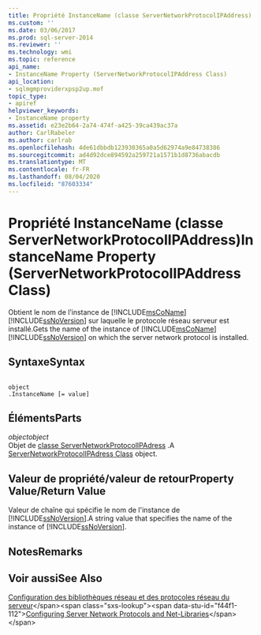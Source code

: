 ```yaml
---
title: Propriété InstanceName (classe ServerNetworkProtocolIPAddress) | Microsoft Docs
ms.custom: ''
ms.date: 03/06/2017
ms.prod: sql-server-2014
ms.reviewer: ''
ms.technology: wmi
ms.topic: reference
api_name:
- InstanceName Property (ServerNetworkProtocolIPAddress Class)
api_location:
- sqlmgmproviderxpsp2up.mof
topic_type:
- apiref
helpviewer_keywords:
- InstanceName property
ms.assetid: e23e2b64-2a74-474f-a425-39ca439ac37a
author: CarlRabeler
ms.author: carlrab
ms.openlocfilehash: 4de61dbbdb123930365a0a5d62974a9e84738386
ms.sourcegitcommit: ad4d92dce894592a259721a1571b1d8736abacdb
ms.translationtype: MT
ms.contentlocale: fr-FR
ms.lasthandoff: 08/04/2020
ms.locfileid: "87603334"
---
```

# <a name="instancename-property-servernetworkprotocolipaddress-class"></a><span data-ttu-id="f44f1-102">Propriété InstanceName (classe ServerNetworkProtocolIPAddress)</span><span class="sxs-lookup"><span data-stu-id="f44f1-102">InstanceName Property (ServerNetworkProtocolIPAddress Class)</span></span>
  <span data-ttu-id="f44f1-103">Obtient le nom de l’instance de [!INCLUDE[msCoName](../../../includes/msconame-md.md)] [!INCLUDE[ssNoVersion](../../../includes/ssnoversion-md.md)] sur laquelle le protocole réseau serveur est installé.</span><span class="sxs-lookup"><span data-stu-id="f44f1-103">Gets the name of the instance of [!INCLUDE[msCoName](../../../includes/msconame-md.md)] [!INCLUDE[ssNoVersion](../../../includes/ssnoversion-md.md)] on which the server network protocol is installed.</span></span>  
  
## <a name="syntax"></a><span data-ttu-id="f44f1-104">Syntaxe</span><span class="sxs-lookup"><span data-stu-id="f44f1-104">Syntax</span></span>  
  
```  
  
object  
.InstanceName [= value]  
```  
  
## <a name="parts"></a><span data-ttu-id="f44f1-105">Éléments</span><span class="sxs-lookup"><span data-stu-id="f44f1-105">Parts</span></span>  
 <span data-ttu-id="f44f1-106">*object*</span><span class="sxs-lookup"><span data-stu-id="f44f1-106">*object*</span></span>  
 <span data-ttu-id="f44f1-107">Objet de [classe ServerNetworkProtocolIPAdress](servernetworkprotocolipaddress-class.md) .</span><span class="sxs-lookup"><span data-stu-id="f44f1-107">A [ServerNetworkProtocolIPAdress Class](servernetworkprotocolipaddress-class.md) object.</span></span>  
  
## <a name="property-valuereturn-value"></a><span data-ttu-id="f44f1-108">Valeur de propriété/valeur de retour</span><span class="sxs-lookup"><span data-stu-id="f44f1-108">Property Value/Return Value</span></span>  
 <span data-ttu-id="f44f1-109">Valeur de chaîne qui spécifie le nom de l'instance de [!INCLUDE[ssNoVersion](../../../includes/ssnoversion-md.md)].</span><span class="sxs-lookup"><span data-stu-id="f44f1-109">A string value that specifies the name of the instance of [!INCLUDE[ssNoVersion](../../../includes/ssnoversion-md.md)].</span></span>  
  
## <a name="remarks"></a><span data-ttu-id="f44f1-110">Notes</span><span class="sxs-lookup"><span data-stu-id="f44f1-110">Remarks</span></span>  
  
## <a name="see-also"></a><span data-ttu-id="f44f1-111">Voir aussi</span><span class="sxs-lookup"><span data-stu-id="f44f1-111">See Also</span></span>  
 <span data-ttu-id="f44f1-112">[Configuration des bibliothèques réseau et des protocoles réseau du serveur](https://msdn.microsoft.com/library/ms177485\(v=sql.100\).aspx)</span><span class="sxs-lookup"><span data-stu-id="f44f1-112">[Configuring Server Network Protocols and Net-Libraries](https://msdn.microsoft.com/library/ms177485\(v=sql.100\).aspx)</span></span>  
  
  
